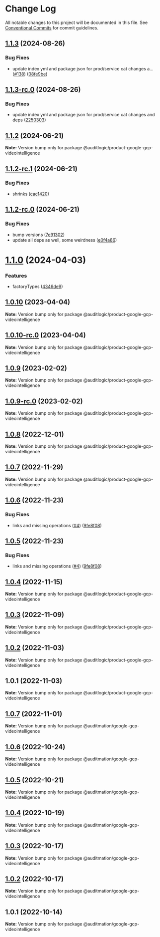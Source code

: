 # Change Log

All notable changes to this project will be documented in this file.
See [Conventional Commits](https://conventionalcommits.org) for commit guidelines.

## [1.1.3](https://github.com/auditlogic/product/compare/@auditlogic/product-google-gcp-videointelligence@1.1.2...@auditlogic/product-google-gcp-videointelligence@1.1.3) (2024-08-26)


### Bug Fixes

* update index yml and package json for prod/service cat changes a… ([#138](https://github.com/auditlogic/product/issues/138)) ([08fe9be](https://github.com/auditlogic/product/commit/08fe9beb1c8457462a19bc69caa02e6212d97e1a))





## [1.1.3-rc.0](https://github.com/auditlogic/product/compare/@auditlogic/product-google-gcp-videointelligence@1.1.2...@auditlogic/product-google-gcp-videointelligence@1.1.3-rc.0) (2024-08-26)


### Bug Fixes

* update index yml and package json for prod/service cat changes and deps ([2250303](https://github.com/auditlogic/product/commit/225030363a363608240135b7ebed386b28f01e4b))





## [1.1.2](https://github.com/auditlogic/product/compare/@auditlogic/product-google-gcp-videointelligence@1.1.2-rc.1...@auditlogic/product-google-gcp-videointelligence@1.1.2) (2024-06-21)

**Note:** Version bump only for package @auditlogic/product-google-gcp-videointelligence





## [1.1.2-rc.1](https://github.com/auditlogic/product/compare/@auditlogic/product-google-gcp-videointelligence@1.1.2-rc.0...@auditlogic/product-google-gcp-videointelligence@1.1.2-rc.1) (2024-06-21)


### Bug Fixes

* shrinks ([cac1420](https://github.com/auditlogic/product/commit/cac14200fefcd8183ab69fe89a47bd3f70f563e9))





## [1.1.2-rc.0](https://github.com/auditlogic/product/compare/@auditlogic/product-google-gcp-videointelligence@1.1.0...@auditlogic/product-google-gcp-videointelligence@1.1.2-rc.0) (2024-06-21)


### Bug Fixes

* bump versions ([7e91302](https://github.com/auditlogic/product/commit/7e913023b8b312150ed7762c32fbbe616be71de5))
* update all deps as well, some weirdness ([e0f4a86](https://github.com/auditlogic/product/commit/e0f4a864714e2d3de6bbf3da014d5312fe53be2f))





# [1.1.0](https://github.com/auditlogic/product/compare/@auditlogic/product-google-gcp-videointelligence@1.0.10...@auditlogic/product-google-gcp-videointelligence@1.1.0) (2024-04-03)


### Features

* factoryTypes ([4346de9](https://github.com/auditlogic/product/commit/4346de92693aee892fccf725338ffc7b80ab182b))





## [1.0.10](https://github.com/auditlogic/product/compare/@auditlogic/product-google-gcp-videointelligence@1.0.9...@auditlogic/product-google-gcp-videointelligence@1.0.10) (2023-04-04)

**Note:** Version bump only for package @auditlogic/product-google-gcp-videointelligence





## [1.0.10-rc.0](https://github.com/auditlogic/product/compare/@auditlogic/product-google-gcp-videointelligence@1.0.9...@auditlogic/product-google-gcp-videointelligence@1.0.10-rc.0) (2023-04-04)

**Note:** Version bump only for package @auditlogic/product-google-gcp-videointelligence





## [1.0.9](https://github.com/auditlogic/product/compare/@auditlogic/product-google-gcp-videointelligence@1.0.8...@auditlogic/product-google-gcp-videointelligence@1.0.9) (2023-02-02)

**Note:** Version bump only for package @auditlogic/product-google-gcp-videointelligence





## [1.0.9-rc.0](https://github.com/auditlogic/product/compare/@auditlogic/product-google-gcp-videointelligence@1.0.8...@auditlogic/product-google-gcp-videointelligence@1.0.9-rc.0) (2023-02-02)

**Note:** Version bump only for package @auditlogic/product-google-gcp-videointelligence





## [1.0.8](https://github.com/auditlogic/product/compare/@auditlogic/product-google-gcp-videointelligence@1.0.7...@auditlogic/product-google-gcp-videointelligence@1.0.8) (2022-12-01)

**Note:** Version bump only for package @auditlogic/product-google-gcp-videointelligence





## [1.0.7](https://github.com/auditlogic/product/compare/@auditlogic/product-google-gcp-videointelligence@1.0.6...@auditlogic/product-google-gcp-videointelligence@1.0.7) (2022-11-29)

**Note:** Version bump only for package @auditlogic/product-google-gcp-videointelligence





## [1.0.6](https://github.com/auditlogic/product/compare/@auditlogic/product-google-gcp-videointelligence@1.0.4...@auditlogic/product-google-gcp-videointelligence@1.0.6) (2022-11-23)


### Bug Fixes

* links and missing operations ([#4](https://github.com/auditlogic/product/issues/4)) ([9fe8f08](https://github.com/auditlogic/product/commit/9fe8f08fe7c57fdb79f991ac35bd6ac2e7dcad38))





## [1.0.5](https://github.com/auditlogic/product/compare/@auditlogic/product-google-gcp-videointelligence@1.0.4...@auditlogic/product-google-gcp-videointelligence@1.0.5) (2022-11-23)


### Bug Fixes

* links and missing operations ([#4](https://github.com/auditlogic/product/issues/4)) ([9fe8f08](https://github.com/auditlogic/product/commit/9fe8f08fe7c57fdb79f991ac35bd6ac2e7dcad38))





## [1.0.4](https://github.com/auditlogic/product/compare/@auditlogic/product-google-gcp-videointelligence@1.0.3...@auditlogic/product-google-gcp-videointelligence@1.0.4) (2022-11-15)

**Note:** Version bump only for package @auditlogic/product-google-gcp-videointelligence





## [1.0.3](https://github.com/auditlogic/product/compare/@auditlogic/product-google-gcp-videointelligence@1.0.2...@auditlogic/product-google-gcp-videointelligence@1.0.3) (2022-11-09)

**Note:** Version bump only for package @auditlogic/product-google-gcp-videointelligence





## [1.0.2](https://github.com/auditlogic/product/compare/@auditlogic/product-google-gcp-videointelligence@1.0.1...@auditlogic/product-google-gcp-videointelligence@1.0.2) (2022-11-03)

**Note:** Version bump only for package @auditlogic/product-google-gcp-videointelligence





## 1.0.1 (2022-11-03)

**Note:** Version bump only for package @auditlogic/product-google-gcp-videointelligence





## [1.0.7](https://github.com/auditmation/store-content/compare/@auditmation/google-gcp-videointelligence@1.0.6...@auditmation/google-gcp-videointelligence@1.0.7) (2022-11-01)

**Note:** Version bump only for package @auditmation/google-gcp-videointelligence





## [1.0.6](https://github.com/auditmation/store-content/compare/@auditmation/google-gcp-videointelligence@1.0.5...@auditmation/google-gcp-videointelligence@1.0.6) (2022-10-24)

**Note:** Version bump only for package @auditmation/google-gcp-videointelligence





## [1.0.5](https://github.com/auditmation/store-content/compare/@auditmation/google-gcp-videointelligence@1.0.4...@auditmation/google-gcp-videointelligence@1.0.5) (2022-10-21)

**Note:** Version bump only for package @auditmation/google-gcp-videointelligence





## [1.0.4](https://github.com/auditmation/store-content/compare/@auditmation/google-gcp-videointelligence@1.0.3...@auditmation/google-gcp-videointelligence@1.0.4) (2022-10-19)

**Note:** Version bump only for package @auditmation/google-gcp-videointelligence





## [1.0.3](https://github.com/auditmation/store-content/compare/@auditmation/google-gcp-videointelligence@1.0.2...@auditmation/google-gcp-videointelligence@1.0.3) (2022-10-17)

**Note:** Version bump only for package @auditmation/google-gcp-videointelligence





## [1.0.2](https://github.com/auditmation/store-content/compare/@auditmation/google-gcp-videointelligence@1.0.1...@auditmation/google-gcp-videointelligence@1.0.2) (2022-10-17)

**Note:** Version bump only for package @auditmation/google-gcp-videointelligence





## 1.0.1 (2022-10-14)

**Note:** Version bump only for package @auditmation/google-gcp-videointelligence
